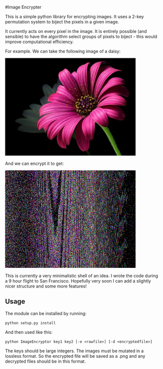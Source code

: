 #Image Encrypter


This is a simple python library for encrypting images. It uses a 2-key permutation system to biject the pixels in a given image.

It currently acts on every pixel in the image. It is entirely possible (and sensible) to have the algorithm select groups of pixels to biject - this would improve computational efficiency.


For example. We can take the following image of a daisy:

![Daisy](Images/Daisy_raw.jpg)

And we can encrypt it to get:

![Encrypted_daisy](Images/encrypt.png)


This is currently a very minimalistic shell of an idea. I wrote the code during a 9 hour flight to San Francisco. Hopefully very soon I can add a slightly nicer structure and some more features!

## Usage

The module can be installed by running:

```
python setup.py install
```

And then used like this:

```
python ImageEncryptor key1 key2 [-e <rawfile>] [-d <encryptedfile>]
```

The keys should be large integers. The images must be mutated in a lossless format. So the encrypted file will be saved as a .png and any decrypted files should be in this format.

